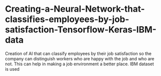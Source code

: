# Creating-a-Neural-Network-that-classifies-employees-by-job-satisfaction-Tensorflow-Keras-IBM-data
Creation of AI that can classify employees by their job satisfaction so the company can distinguish workers who are happy with the job and who are not. This can help in making a job environment a better place. IBM dataset is used
